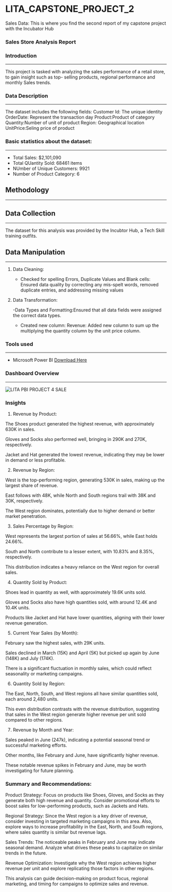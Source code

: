 # LITA_CAPSTONE_PROJECT_2
Sales Data: This is where you find the second report of my capstone project with the Incubator Hub 

### Sales Store Analysis Report

### Introduction
---

This project is tasked with analyzing the sales performance of a retail store, to gain insight such as top- selling 
products, regional performance and monthly Sales trends. 

### Data Description
---

The dataset includes the following fields:
Customer Id: The unique identity
OrderDate: Represent the transaction day
Product:Product of category
Quantity:Number of unit of product
Region: Geographical location
UnitPrice:Seling price of product

### Basic statistics about the dataset:
---

 - Total Sales: $2,101,090
 - Total QUantity Sold: 68461 items
 - NUmber of Unique Customers: 9921
 - Number of Product Category: 6

## Methodology
---

## Data Collection
---

 The dataset for this analysis was provided by the Incubtor Hub, a Tech Skill training outfits.

## Data Manipulation
---

1. Data Cleaning:

   - Checked for spelling Errors, Duplicate Values and Blank cells: Ensured data quality by correcting any mis-spelt words,
     removed duplicate entries, and addressing missing values

2. Data Transformation:

     -Data Types and Formatting:Ensured that all data fields were assigned the correct data types.

    - Created new column:
      Revenue: Added new column to sum up the multiplying the quantity column by the unit price column.


 ### Tools used
 ---

   - Microsoft Power BI  [Download Here](https://www.microsoft.com)

 ###  Dashboard Overview
 ---
      

       
 
![LITA PBI PROJECT 4 SALE](https://github.com/user-attachments/assets/ae104513-8676-45d0-a3e4-9f61d77f84dd)

### Insights

1. Revenue by Product:

The Shoes product generated the highest revenue, with approximately 630K in sales.

Gloves and Socks also performed well, bringing in 290K and 270K, respectively.

Jacket and Hat generated the lowest revenue, indicating they may be lower in demand or less profitable.



2. Revenue by Region:

West is the top-performing region, generating 530K in sales, making up the largest share of revenue.

East follows with 48K, while North and South regions trail with 38K and 30K, respectively.

The West region dominates, potentially due to higher demand or better market penetration.



3. Sales Percentage by Region:

West represents the largest portion of sales at 56.66%, while East holds 24.66%.

South and North contribute to a lesser extent, with 10.83% and 8.35%, respectively.

This distribution indicates a heavy reliance on the West region for overall sales.



4. Quantity Sold by Product:

Shoes lead in quantity as well, with approximately 19.6K units sold.

Gloves and Socks also have high quantities sold, with around 12.4K and 10.4K units.

Products like Jacket and Hat have lower quantities, aligning with their lower revenue generation.



5. Current Year Sales (by Month):

February saw the highest sales, with 29K units.

Sales declined in March (15K) and April (5K) but picked up again by June (148K) and July (174K).

There is a significant fluctuation in monthly sales, which could reflect seasonality or marketing campaigns.



6. Quantity Sold by Region:

The East, North, South, and West regions all have similar quantities sold, each around 2,480 units.

This even distribution contrasts with the revenue distribution, suggesting that sales in the West region generate higher revenue per unit sold compared to other regions.



7. Revenue by Month and Year:

Sales peaked in June (247k), indicating a potential seasonal trend or successful marketing efforts.

Other months, like February and June, have significantly higher revenue.

These notable revenue spikes in February and June, may be worth investigating for future planning.




   ### Summary and Recommendations:

Product Strategy: Focus on products like Shoes, Gloves, and Socks as they generate both high revenue and quantity.
Consider promotional efforts to boost sales for low-performing products, such as Jackets and Hats.

Regional Strategy: Since the West region is a key driver of revenue, consider investing in targeted marketing campaigns 
in this area. Also, explore ways to increase profitability in the East, North, and South regions, where sales quantity 
is similar but revenue lags.

Sales Trends: The noticeable peaks in February and June may indicate seasonal demand. Analyze what drives these peaks to 
capitalize on similar trends in the future.

Revenue Optimization: Investigate why the West region achieves higher revenue per unit and explore replicating those factors 
in other regions.


This analysis can guide decision-making on product focus, regional marketing, and timing for campaigns to optimize sales and revenue.
